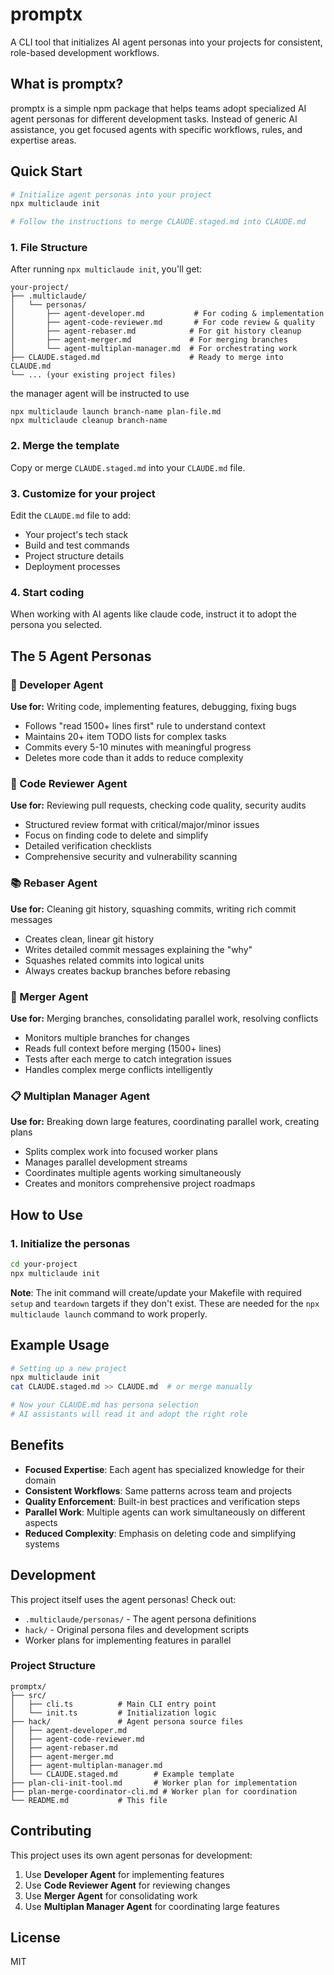# promptx

A CLI tool that initializes AI agent personas into your projects for consistent, role-based development workflows.

## What is promptx?

promptx is a simple npm package that helps teams adopt specialized AI agent personas for different development tasks. Instead of generic AI assistance, you get focused agents with specific workflows, rules, and expertise areas.

## Quick Start

```bash
# Initialize agent personas into your project
npx multiclaude init

# Follow the instructions to merge CLAUDE.staged.md into CLAUDE.md
```

### 1. File Structure

After running `npx multiclaude init`, you'll get:

```
your-project/
├── .multiclaude/
│   └── personas/
│       ├── agent-developer.md           # For coding & implementation
│       ├── agent-code-reviewer.md       # For code review & quality
│       ├── agent-rebaser.md            # For git history cleanup
│       ├── agent-merger.md             # For merging branches
│       └── agent-multiplan-manager.md  # For orchestrating work
├── CLAUDE.staged.md                    # Ready to merge into CLAUDE.md
└── ... (your existing project files)
```

the manager agent will be instructed to use

```
npx multiclaude launch branch-name plan-file.md
npx multiclaude cleanup branch-name
```

### 2. Merge the template
Copy or merge `CLAUDE.staged.md` into your `CLAUDE.md` file.

### 3. Customize for your project
Edit the `CLAUDE.md` file to add:
- Your project's tech stack
- Build and test commands
- Project structure details
- Deployment processes

### 4. Start coding
When working with AI agents like claude code, instruct it to adopt the persona you selected.

## The 5 Agent Personas

### 🔨 Developer Agent
**Use for:** Writing code, implementing features, debugging, fixing bugs
- Follows "read 1500+ lines first" rule to understand context
- Maintains 20+ item TODO lists for complex tasks
- Commits every 5-10 minutes with meaningful progress
- Deletes more code than it adds to reduce complexity

### 👀 Code Reviewer Agent  
**Use for:** Reviewing pull requests, checking code quality, security audits
- Structured review format with critical/major/minor issues
- Focus on finding code to delete and simplify
- Detailed verification checklists
- Comprehensive security and vulnerability scanning

### 📚 Rebaser Agent
**Use for:** Cleaning git history, squashing commits, writing rich commit messages
- Creates clean, linear git history
- Writes detailed commit messages explaining the "why"
- Squashes related commits into logical units
- Always creates backup branches before rebasing

### 🔄 Merger Agent
**Use for:** Merging branches, consolidating parallel work, resolving conflicts
- Monitors multiple branches for changes
- Reads full context before merging (1500+ lines)
- Tests after each merge to catch integration issues
- Handles complex merge conflicts intelligently

### 📋 Multiplan Manager Agent
**Use for:** Breaking down large features, coordinating parallel work, creating plans
- Splits complex work into focused worker plans
- Manages parallel development streams
- Coordinates multiple agents working simultaneously
- Creates and monitors comprehensive project roadmaps


## How to Use

### 1. Initialize the personas
```bash
cd your-project
npx multiclaude init
```

**Note**: The init command will create/update your Makefile with required `setup` and `teardown` targets if they don't exist. These are needed for the `npx multiclaude launch` command to work properly.


## Example Usage

```bash
# Setting up a new project
npx multiclaude init
cat CLAUDE.staged.md >> CLAUDE.md  # or merge manually

# Now your CLAUDE.md has persona selection
# AI assistants will read it and adopt the right role
```

## Benefits

- **Focused Expertise**: Each agent has specialized knowledge for their domain
- **Consistent Workflows**: Same patterns across team and projects
- **Quality Enforcement**: Built-in best practices and verification steps
- **Parallel Work**: Multiple agents can work simultaneously on different aspects
- **Reduced Complexity**: Emphasis on deleting code and simplifying systems

## Development

This project itself uses the agent personas! Check out:
- `.multiclaude/personas/` - The agent persona definitions
- `hack/` - Original persona files and development scripts
- Worker plans for implementing features in parallel

### Project Structure

```
promptx/
├── src/
│   ├── cli.ts          # Main CLI entry point
│   └── init.ts         # Initialization logic
├── hack/               # Agent persona source files
│   ├── agent-developer.md
│   ├── agent-code-reviewer.md
│   ├── agent-rebaser.md
│   ├── agent-merger.md
│   ├── agent-multiplan-manager.md
│   └── CLAUDE.staged.md        # Example template
├── plan-cli-init-tool.md       # Worker plan for implementation
├── plan-merge-coordinator-cli.md # Worker plan for coordination
└── README.md           # This file
```

## Contributing

This project uses its own agent personas for development:

1. Use **Developer Agent** for implementing features
2. Use **Code Reviewer Agent** for reviewing changes  
3. Use **Merger Agent** for consolidating work
4. Use **Multiplan Manager Agent** for coordinating large features

## License

MIT